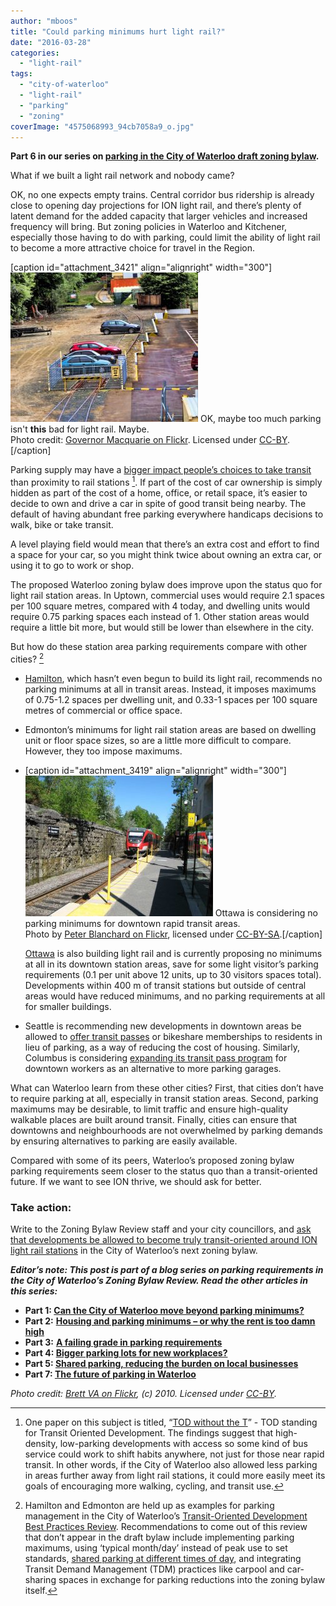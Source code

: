 ```yaml
---
author: "mboos"
title: "Could parking minimums hurt light rail?"
date: "2016-03-28"
categories: 
  - "light-rail"
tags: 
  - "city-of-waterloo"
  - "light-rail"
  - "parking"
  - "zoning"
coverImage: "4575068993_94cb7058a9_o.jpg"
---
```


**Part 6 in our series on [parking in the City of Waterloo draft zoning bylaw](/blog/2016/03/20/can-the-city-of-waterloo-move-beyond-parking-minimums/).**

What if we built a light rail network and nobody came? <!--more-->

OK, no one expects empty trains. Central corridor bus ridership is already close to opening day projections for ION light rail, and there’s plenty of latent demand for the added capacity that larger vehicles and increased frequency will bring. But zoning policies in Waterloo and Kitchener, especially those having to do with parking, could limit the ability of light rail to become a more attractive choice for travel in the Region.

\[caption id="attachment\_3421" align="alignright" width="300"\][![Ok, maybe too much parking isn't this bad for light rail. Photo credit: Governor Macquarie on Flickr. Licensed under CC-BY.](/images/6904906713_d4f491a07f_o-e1459127060916-300x239.jpg)](https://www.flickr.com/photos/sydneyhistory/6904906713/) OK, maybe too much parking isn't **this** bad for light rail. Maybe.  
Photo credit: [Governor Macquarie on Flickr](https://flic.kr/p/bwascK). Licensed under [CC-BY](https://creativecommons.org/licenses/by/2.0/).\[/caption\]

Parking supply may have a [bigger impact people’s choices to take transit](https://www.citylab.com/housing/2013/06/transit-might-not-be-essential-transit-oriented-development/5851/) than proximity to rail stations [^1]. If part of the cost of car ownership is simply hidden as part of the cost of a home, office, or retail space, it’s easier to decide to own and drive a car in spite of good transit being nearby. The default of having abundant free parking everywhere handicaps decisions to walk, bike or take transit.

A level playing field would mean that there’s an extra cost and effort to find a space for your car, so you might think twice about owning an extra car, or using it to go to work or shop.

The proposed Waterloo zoning bylaw does improve upon the status quo for light rail station areas. In Uptown, commercial uses would require 2.1 spaces per 100 square metres, compared with 4 today, and dwelling units would require 0.75 parking spaces each instead of 1. Other station areas would require a little bit more, but would still be lower than elsewhere in the city.

But how do these station area parking requirements compare with other cities? [^2]

- [Hamilton](https://www2.hamilton.ca/NR/rdonlyres/9D772317-177E-4696-88CF-B63E56B6D2E6/0/TODGuidelines_Volume2_WEB.pdf), which hasn’t even begun to build its light rail, recommends no parking minimums at all in transit areas. Instead, it imposes maximums of 0.75-1.2 spaces per dwelling unit, and 0.33-1 spaces per 100 square metres of commercial or office space.
- Edmonton’s minimums for light rail station areas are based on dwelling unit or floor space sizes, so are a little more difficult to compare. However, they too impose maximums.
- \[caption id="attachment\_3419" align="alignright" width="300"\][![Ottawa is considering no parking minimums for downtown rapid transit areas. Photo by Peter Blanchard on Flickr.](/images/3446995747_13bb97266c_o-300x225.jpg)](https://www.flickr.com/photos/peterblanchard/3446995747/) Ottawa is considering no parking minimums for downtown rapid transit areas.  
    Photo by [Peter Blanchard on Flickr](https://flic.kr/p/6fAKKa), licensed under [CC-BY-SA](https://creativecommons.org/licenses/by-sa/2.0/).\[/caption\]
    
    [Ottawa](https://documents.ottawa.ca/sites/documents.ottawa.ca/files/documents/minparking_recommend_en.pdf) is also building light rail and is currently proposing no minimums at all in its downtown station areas, save for some light visitor’s parking requirements (0.1 per unit above 12 units, up to 30 visitors spaces total). Developments within 400 m of transit stations but outside of central areas would have reduced minimums, and no parking requirements at all for smaller buildings.
- Seattle is recommending new developments in downtown areas be allowed to [offer transit passes](https://www.citylab.com/cityfixer/2015/05/seattle-to-buildings-give-tenants-transit-passes-not-parking-spots/392756/) or bikeshare memberships to residents in lieu of parking, as a way of reducing the cost of housing. Similarly, Columbus is considering [expanding its transit pass program](https://www.streetsblog.net/2016/03/24/true-story-buying-transit-passes-is-cheaper-than-building-garages/) for downtown workers as an alternative to more parking garages.

What can Waterloo learn from these other cities? First, that cities don’t have to require parking at all, especially in transit station areas. Second, parking maximums may be desirable, to limit traffic and ensure high-quality walkable places are built around transit. Finally, cities can ensure that downtowns and neighbourhoods are not overwhelmed by parking demands by ensuring alternatives to parking are easily available.

Compared with some of its peers, Waterloo’s proposed zoning bylaw parking requirements seem closer to the status quo than a transit-oriented future. If we want to see ION thrive, we should ask for better.

### Take action:

Write to the Zoning Bylaw Review staff and your city councillors, and [ask that developments be allowed to become truly transit-oriented around ION light rail stations](https://contact.tritag.ca/parking/) in the City of Waterloo’s next zoning bylaw.

**_Editor’s note: This post is part of a blog series on parking requirements in the City of Waterloo’s Zoning Bylaw Review. Read the other articles in this series:_**

- ****Part 1:** [**Can the City of Waterloo move beyond parking minimums?**](/blog/2016/03/20/can-the-city-of-waterloo-move-beyond-parking-minimums/)**
- **Part 2:** [**Housing and parking minimums – or why the rent is too damn high**](/blog/2016/03/21/housing-and-parking-minimums-or-why-the-rent-is-too-damn-high/)
- **Part 3:** **[A failing grade in parking requirements](/blog/2016/03/22/a-failing-grade-in-parking-requirements/)**
- **Part 4: [Bigger parking lots for new workplaces?](/blog/2016/03/23/bigger-parking-lots-for-new-workplaces/)**
- **Part 5: [Shared parking, reducing the burden on local businesses](/blog/2016/03/24/shared-parking-reducing-the-burden-on-local-businesses/)**
- **Part 7: [The future of parking in Waterloo](/blog/2016/03/29/the-future-of-parking-in-waterloo/)**

[^1]: One paper on this subject is titled, “[TOD without the T](https://docs.trb.org/prp/13-5164.pdf)” - TOD standing for Transit Oriented Development. The findings suggest that high-density, low-parking developments with access so some kind of bus service could work to shift habits anywhere, not just for those near rapid transit. In other words, if the City of Waterloo also allowed less parking in areas further away from light rail stations, it could more easily meet its goals of encouraging more walking, cycling, and transit use.

[^2]: Hamilton and Edmonton are held up as examples for parking management in the City of Waterloo’s [Transit-Oriented Development Best Practices Review](https://www.waterloo.ca/en/contentresources/resources/government/Rapid_transit_phase1_appendixA.pdf). Recommendations to come out of this review that don’t appear in the draft bylaw include implementing parking maximums, using ‘typical month/day’ instead of peak use to set standards, [shared parking at different times of day](/blog/2016/03/24/shared-parking-reducing-the-burden-on-local-businesses/), and integrating Transit Demand Management (TDM) practices like carpool and car-sharing spaces in exchange for parking reductions into the zoning bylaw itself.

_Photo credit: [Brett VA on Flickr](https://flic.kr/p/7YhqBT), (c) 2010. Licensed under [CC-BY](https://creativecommons.org/licenses/by/2.0/)._
